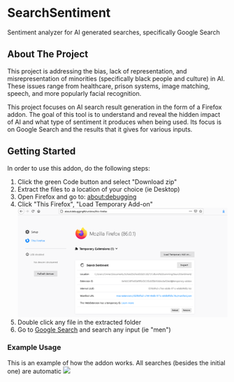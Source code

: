 # SearchSentiment
Sentiment analyzer for AI generated searches, specifically Google Search

<!-- ABOUT THE PROJECT -->
## About The Project

This project is addressing the bias, lack of representation, and misrepresentation of minorities (specifically black people and culture) in AI. These issues range from healthcare, prison systems, image matching, speech, and more popularly facial recognition. 

This project focuses on AI search result generation in the form of a Firefox addon. The goal of this tool is to understand and reveal the hidden impact of AI and what type of sentiment it produces when being used. Its focus is on Google Search and the results that it gives for various inputs. 


<!-- GETTING STARTED -->
## Getting Started

In order to use this addon, do the following steps:
1. Click the green Code button and select "Download zip" 
2. Extract the files to a location of your choice (ie Desktop)
3. Open Firefox and go to: [about:debugging](about:debugging#/runtime/this-firefox)
4. Click "This Firefox", "Load Temporary Add-on"
![](installExample.png)
5. Double click any file in the extracted folder
6. Go to [Google Search](https://www.google.com/) and search any input (ie "men") 

### Example Usage

This is an example of how the addon works. All searches (besides the initial one) are automatic
![](searchExample.gif)
